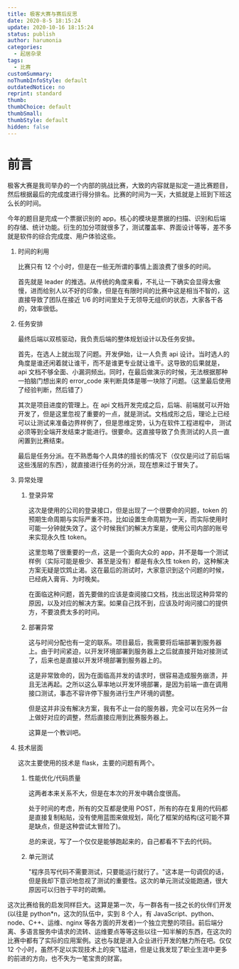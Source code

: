 ```yaml
---
title: 极客大赛与赛后反思
date: 2020-8-5 18:15:24
update: 2020-10-16 18:15:24
status: publish
author: harumonia
categories:
  - 起居杂录
tags:
  - 比赛
customSummary:
noThumbInfoStyle: default
outdatedNotice: no
reprint: standard
thumb:
thumbChoice: default
thumbSmall:
thumbStyle: default
hidden: false
---
```


# 前言

极客大赛是我司举办的一个内部的挑战比赛，大致的内容就是拟定一道比赛题目，然后根据最后的完成度进行得分排名。比赛的时间为一天，大抵就是上班到下班这么长的时间。

今年的题目是完成一个票据识别的 app。核心的模块是票据的扫描、识别和后端的存储、统计功能。衍生的加分项就很多了，测试覆盖率、界面设计等等，差不多就是软件的综合完成度、用户体验这些。

<!-- more -->

1. 时间的利用

   比赛只有 12 个小时，但是在一些无所谓的事情上面浪费了很多的时间。

   首先就是 leader 的推选。从传统的角度来看，不礼让一下确实会显得太傲慢，进而给别人以不好的印象，但是在有限时间的比赛中这是相当不智的，这直接导致了团队在接近 1/6 的时间里处于无领导无组织的状态，大家各干各的，效率很低。

2. 任务安排

   最终后端以双核驱动，我负责后端的整体规划设计以及任务安排。

   首先，在选人上就出现了问题。开发伊始，让一人负责 api 设计。当时选人的角度是谁还闲着就让谁干，而不是谁更专业就让谁干。这导致的后果就是，api 文档不够全面、小漏洞频出。同时，在最后做演示的时候，无法根据那种一拍脑门想出来的 error_code 来判断具体是哪一块除了问题。（这里最后使用了经验判断，然后错了）

   其次是项目进度的管理上。在 api 文档开发完成之后，后端、前端就可以开始开发了，但是这里忽视了重要的一点，就是测试。文档成形之后，理论上已经可以让测试来准备边界样例了，但是思维定势，认为在软件工程进程中， 测试必须等到全端开发结束才能进行。很要命。这直接导致了负责测试的人员一直闲置到比赛结束。

   最后是任务分派。在不熟悉每个人具体的擅长的情况下（仅仅是问过了前后端这些浅层的东西），就直接进行任务的分派，现在想来过于冒失了。

3. 异常处理

   1. 登录异常

      这次是使用的公司的登录接口，但是出现了一个很要命的问题，token 的预期生命周期与实际严重不符。比如设置生命周期为一天，而实际使用时可能一分钟就失效了。这个时候我们的解决方案是，使用公司内部的账号来实现永久性 token。

      这里忽略了很重要的一点，这是一个面向大众的 app，并不是每一个测试样例（实际可能是极少、甚至是没有）都是有永久性 token 的，这种解决方案无疑是饮鸩止渴。这在最后的测试时，大家意识到这个问题的时候，已经病入膏肓、为时晚矣。

      在面临这种问题，首先要做的应该是查阅接口文档，找出出现这种异常的原因，以及对应的解决方案。如果自己找不到，应该及时询问接口的提供方，不要浪费太多的时间。

   2. 部署异常

      这与时间分配也有一定的联系。项目最后，我需要将后端部署到服务器上。由于时间紧迫，以开发环境部署到服务器上之后就直接开始对接测试了，后来也是直接以开发环境部署到服务器上的。

      这是非常致命的，因为在面临高并发的请求时，很容易造成服务崩溃，并且无法再起。之所以这么草率地以开发环境部署，是因为前端一直在调用接口测试，事态不容许停下服务进行生产环境的调整。

      但是这并非没有解决方案，我有不止一台的服务器，完全可以在另外一台上做好对应的调整，然后直接应用到比赛服务器上。

      这算是一个教训吧。

4. 技术层面

   这次主要使用的技术是 flask，主要的问题有两个。

   1. 性能优化/代码质量

      这两者本来关系不大，但是在本次的开发中耦合度很高。

      处于时间的考虑，所有的交互都是使用 POST，所有的存在复用的代码都是直接复制粘贴，没有使用蓝图来做规划，简化了框架的结构(这可能不算是缺点，但是这种尝试太冒险了)。

      总的来说，写了一个仅仅是能够跑起来的，自己都看不下去的代码。

   2. 单元测试

      "程序员写代码不需要测试，只要能运行就行了。"这本是一句调侃的话，但是我却下意识地忽视了测试的重要性。这次的单元测试没能跑通，很大原因可以归咎于平时的疏懒。

这次比赛给我的启发同样巨大。这算是第一次，与一群各有一技之长的伙伴们开发(以往是 python\*n，这次的队伍中，实到 8 个人，有 JavaScript、python、node、C++、运维、nginx 等各方面的开发者)一个独立完整的项目。前后端分离、多语言服务中请求的流转、运维要点等等这些以往一知半解的东西，在这次的比赛中都有了实际的应用案例。这也与就是进入企业进行开发的魅力所在吧。仅仅 12 个小时，虽然不足以实现技术上的突飞猛进，但是让我发现了职业生涯中更多的前进的方向，也不失为一笔宝贵的财富。
